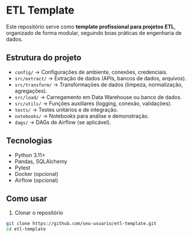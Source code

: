# ETL Template

Este repositório serve como **template profissional para projetos ETL**, organizado de forma modular, seguindo boas práticas de engenharia de dados.

## Estrutura do projeto

- `config/` → Configurações de ambiente, conexões, credenciais.
- `src/extract/` → Extração de dados (APIs, bancos de dados, arquivos).
- `src/transform/` → Transformações de dados (limpeza, normalização, agregações).
- `src/load/` → Carregamento em Data Warehouse ou banco de dados.
- `src/utils/` → Funções auxiliares (logging, conexão, validações).
- `tests/` → Testes unitários e de integração.
- `notebooks/` → Notebooks para análise e demonstração.
- `dags/` → DAGs de Airflow (se aplicável).

## Tecnologias

- Python 3.11+
- Pandas, SQLAlchemy
- Pytest
- Docker (opcional)
- Airflow (opcional)

## Como usar

1. Clonar o repositório
```bash
git clone https://github.com/seu-usuario/etl-template.git
cd etl-template
